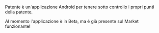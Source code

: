 Patente è un'applicazione Android per tenere sotto controllo i propri punti della patente.

Al momento l'applicazione è in Beta, ma è già presente sul Market funzionante!